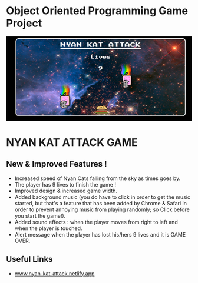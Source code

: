 # Object Oriented Programming Game Project

<p align="center"><img src="./images/ScreenshotCat.png"></p>
 
# NYAN KAT ATTACK GAME 

## New & Improved Features ! 

- Increased speed of Nyan Cats falling from the sky as times goes by. 
- The player has 9 lives to finish the game !
- Improved design & increased game width.
- Added background music (you do have to click in order to get the music started, but that's a feature that has been added by Chrome & Safari in order to prevent annoying music from playing randomly; so Click before you start the game!).
- Added sound effects : when the player moves from right to left and when the player is touched. 
- Alert message when the player has lost his/hers 9 lives and it is GAME OVER. 
## Useful Links

- www.nyan-kat-attack.netlify.app
